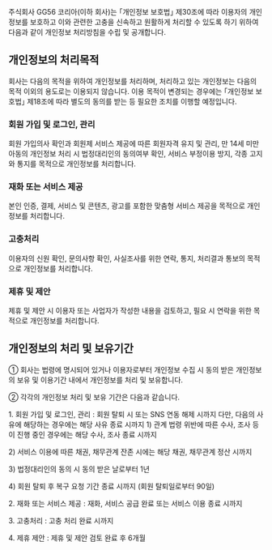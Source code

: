 주식회사 GG56 코리아(이하 회사)는 ｢개인정보 보호법｣ 제30조에 따라 이용자의 개인정보를 보호하고 이와 관련한 고충을 신속하고 원활하게 처리할 수 있도록 하기 위하여 다음과 같이 개인정보 처리방침을 수립 및 공개합니다.

## 개인정보의 처리목적

회사는 다음의 목적을 위하여 개인정보를 처리하며, 처리하고 있는 개인정보는 다음의 목적 이외의 용도로는 이용되지 않습니다. 이용 목적이 변경되는 경우에는 ｢개인정보 보호법｣ 제18조에 따라 별도의 동의를 받는 등 필요한 조치를 이행할 예정입니다.

### 회원 가입 및 로그인, 관리

회원 가입의사 확인과 회원제 서비스 제공에 따른 회원자격 유지 및 관리, 만 14세 미만 아동의 개인정보 처리 시 법정대리인의 동의여부 확인, 서비스 부정이용 방지, 각종 고지와 통지를 목적으로 개인정보를 처리합니다.

### 재화 또는 서비스 제공

본인 인증, 결제, 서비스 및 콘텐츠, 광고를 포함한 맞춤형 서비스 제공을 목적으로 개인정보를 처리합니다.

### 고충처리

이용자의 신원 확인, 문의사항 확인, 사실조사를 위한 연락, 통지, 처리결과 통보의 목적으로 개인정보를 처리합니다.

### 제휴 및 제안

제휴 및 제안 시 이용자 또는 사업자가 작성한 내용을 검토하고, 필요 시 연락을 위한 목적으로 개인정보를 처리합니다.

## 개인정보의 처리 및 보유기간

① 회사는 법령에 명시되어 있거나 이용자로부터 개인정보 수집 시 동의 받은 개인정보의 보유 및 이용기간 내에서 개인정보를 처리 및 보유합니다.

② 각각의 개인정보 처리 및 보유 기간은 다음과 같습니다.

1\. 회원 가입 및 로그인, 관리 : 회원 탈퇴 시 또는 SNS 연동 해제 시까지
다만, 다음의 사유에 해당하는 경우에는 해당 사유 종료 시까지
1\) 관계 법령 위반에 따른 수사, 조사 등이 진행 중인 경우에는 해당 수사, 조사 종료 시까지

2\) 서비스 이용에 따른 채권, 채무관계 잔존 시에는 해당 채권, 채무관계 정산 시까지

3\) 법정대리인의 동의 시 동의 받은 날로부터 1년

4\) 회원 탈퇴 후 복구 요청 기간 종료 시까지 (회원 탈퇴일로부터 90일)

2\. 재화 또는 서비스 제공 : 재화, 서비스 공급 완료 또는 서비스 이용 종료 시까지

3\. 고충처리 : 고충 처리 완료 시까지

4\. 제휴 제안 : 제휴 및 제안 검토 완료 후 6개월
